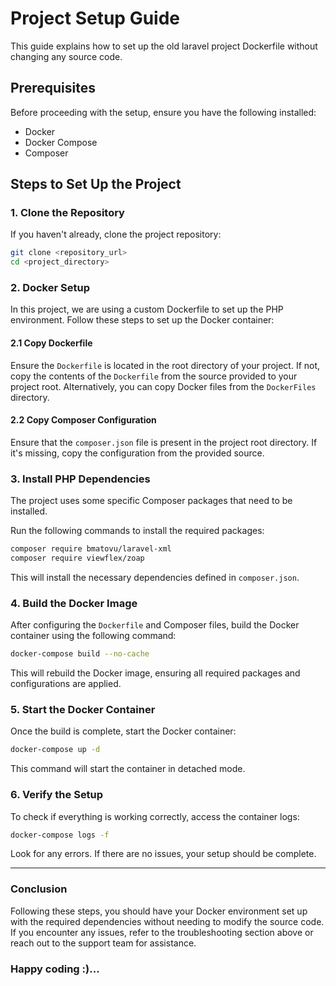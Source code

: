 # Project Setup Guide

This guide explains how to set up the old laravel project Dockerfile without changing any source code.

## Prerequisites

Before proceeding with the setup, ensure you have the following installed:

- Docker
- Docker Compose
- Composer

## Steps to Set Up the Project

### 1. Clone the Repository

If you haven't already, clone the project repository:

```bash
git clone <repository_url>
cd <project_directory>
```

### 2. Docker Setup

In this project, we are using a custom Dockerfile to set up the PHP environment. Follow these steps to set up the Docker container:

#### 2.1 Copy Dockerfile

Ensure the `Dockerfile` is located in the root directory of your project. If not, copy the contents of the `Dockerfile` from the source provided to your project root. Alternatively, you can copy Docker files from the `DockerFiles` directory.

#### 2.2 Copy Composer Configuration

Ensure that the `composer.json` file is present in the project root directory. If it's missing, copy the configuration from the provided source.

### 3. Install PHP Dependencies

The project uses some specific Composer packages that need to be installed.

Run the following commands to install the required packages:

```bash
composer require bmatovu/laravel-xml
composer require viewflex/zoap
```

This will install the necessary dependencies defined in `composer.json`.

### 4. Build the Docker Image

After configuring the `Dockerfile` and Composer files, build the Docker container using the following command:

```bash
docker-compose build --no-cache
```

This will rebuild the Docker image, ensuring all required packages and configurations are applied.

### 5. Start the Docker Container

Once the build is complete, start the Docker container:

```bash
docker-compose up -d
```

This command will start the container in detached mode.

### 6. Verify the Setup

To check if everything is working correctly, access the container logs:

```bash
docker-compose logs -f
```

Look for any errors. If there are no issues, your setup should be complete.

---

### Conclusion

Following these steps, you should have your Docker environment set up with the required dependencies without needing to modify the source code. If you encounter any issues, refer to the troubleshooting section above or reach out to the support team for assistance.

### Happy coding :)...